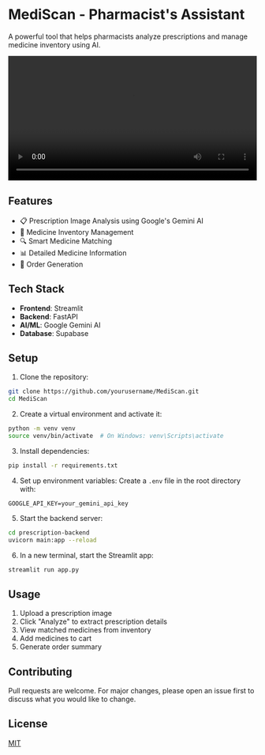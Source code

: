 # MediScan - Pharmacist's Assistant

A powerful tool that helps pharmacists analyze prescriptions and manage medicine inventory using AI.


<div align="center">
  <video width="100%" src="demo/mediscan-demo.mp4" />
</div>

## Features

- 📋 Prescription Image Analysis using Google's Gemini AI
- 💊 Medicine Inventory Management
- 🔍 Smart Medicine Matching
- 📊 Detailed Medicine Information
- 🛒 Order Generation

## Tech Stack

- **Frontend**: Streamlit
- **Backend**: FastAPI
- **AI/ML**: Google Gemini AI
- **Database**: Supabase

## Setup

1. Clone the repository:
```bash
git clone https://github.com/yourusername/MediScan.git
cd MediScan
```

2. Create a virtual environment and activate it:
```bash
python -m venv venv
source venv/bin/activate  # On Windows: venv\Scripts\activate
```

3. Install dependencies:
```bash
pip install -r requirements.txt
```

4. Set up environment variables:
Create a `.env` file in the root directory with:
```
GOOGLE_API_KEY=your_gemini_api_key
```

5. Start the backend server:
```bash
cd prescription-backend
uvicorn main:app --reload
```

6. In a new terminal, start the Streamlit app:
```bash
streamlit run app.py
```

## Usage

1. Upload a prescription image
2. Click "Analyze" to extract prescription details
3. View matched medicines from inventory
4. Add medicines to cart
5. Generate order summary

## Contributing

Pull requests are welcome. For major changes, please open an issue first to discuss what you would like to change.

## License

[MIT](https://choosealicense.com/licenses/mit/) 
